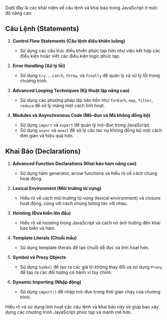 Dưới đây là các khái niệm về câu lệnh và khai báo trong JavaScript ở mức độ nâng cao:

## Câu Lệnh (Statements)

1. **Control Flow Statements (Câu lệnh điều khiển luồng)**

   - Sử dụng các cấu trúc điều khiển phức tạp hơn như việc kết hợp các điều kiện hoặc viết các điều kiện logic phức tạp.

2. **Error Handling (Xử lý lỗi)**

   - Sử dụng `try...catch`, `throw`, và `finally` để quản lý và xử lý lỗi trong chương trình.

3. **Advanced Looping Techniques (Kỹ thuật lặp nâng cao)**

   - Sử dụng các phương pháp lặp tiên tiến như `forEach`, `map`, `filter`, `reduce` để xử lý mảng một cách linh hoạt.

4. **Modules và Asynchronous Code (Mô-đun và Mã không đồng bộ)**
   - Sử dụng `import` và `export` để quản lý mô-đun trong JavaScript.
   - Sử dụng `async` và `await` để xử lý các tác vụ không đồng bộ một cách đơn giản và hiệu quả hơn.

## Khai Báo (Declarations)

1. **Advanced Function Declarations (Khai báo hàm nâng cao)**

   - Sử dụng hàm generator, arrow functions và hiểu rõ về cách chúng hoạt động.

2. **Lexical Environment (Môi trường từ vựng)**

   - Hiểu rõ về cách môi trường từ vựng (lexical environment) và closure hoạt động, cùng với cách chúng tương tác với nhau.

3. **Hoisting (Đưa biến lên đầu)**

   - Hiểu rõ về hoisting trong JavaScript và cách nó ảnh hưởng đến khai báo biến và hàm.

4. **Template Literals (Chuỗi mẫu)**

   - Sử dụng template literals để tạo chuỗi dễ đọc và linh hoạt hơn.

5. **Symbol và Proxy Objects**

   - Sử dụng `Symbol` để tạo ra các giá trị không thay đổi và sử dụng `Proxy` để tạo ra các đối tượng có hành vi tùy chỉnh.

6. **Dynamic Importing (Nhập động)**
   - Sử dụng `import()` để nhập mô-đun trong thời gian chạy của chương trình.

Hiểu rõ và sử dụng linh hoạt các câu lệnh và khai báo này sẽ giúp bạn xây dựng các chương trình JavaScript phức tạp và mạnh mẽ hơn.
